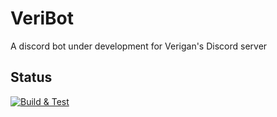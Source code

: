 # VeriBot
A discord bot under development for Verigan's Discord server

## Status
[![Build & Test](https://github.com/JackSteel97/VeriBot/actions/workflows/dotnet-test.yml/badge.svg?branch=main)](https://github.com/JackSteel97/VeriBot/actions/workflows/dotnet-test.yml)
